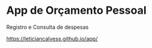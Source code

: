 # App de Orçamento Pessoal

Registro e Consulta de despesas 

https://leticiancalvess.github.io/app/

